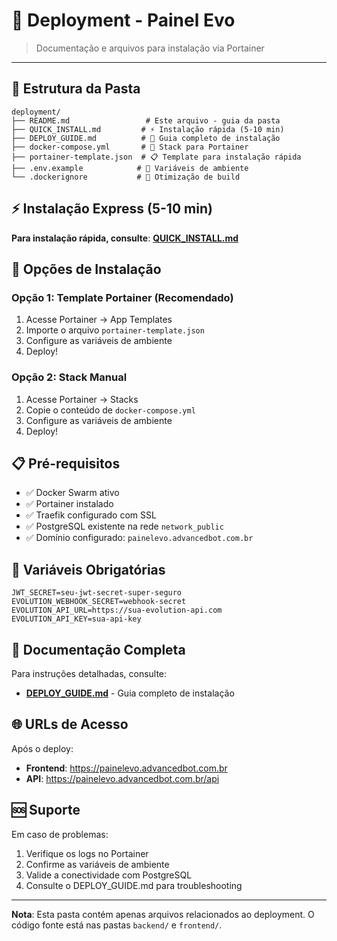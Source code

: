 # 🚀 Deployment - Painel Evo

> Documentação e arquivos para instalação via Portainer

---

## 📁 Estrutura da Pasta

```
deployment/
├── README.md                 # Este arquivo - guia da pasta
├── QUICK_INSTALL.md         # ⚡ Instalação rápida (5-10 min)
├── DEPLOY_GUIDE.md          # 📖 Guia completo de instalação
├── docker-compose.yml       # 🐳 Stack para Portainer
├── portainer-template.json  # 📋 Template para instalação rápida
├── .env.example            # 🔧 Variáveis de ambiente
└── .dockerignore           # 🚀 Otimização de build
```

## ⚡ Instalação Express (5-10 min)

**Para instalação rápida, consulte**: **[QUICK_INSTALL.md](./QUICK_INSTALL.md)**

## 🎯 Opções de Instalação

### Opção 1: Template Portainer (Recomendado)
1. Acesse Portainer → App Templates
2. Importe o arquivo `portainer-template.json`
3. Configure as variáveis de ambiente
4. Deploy!

### Opção 2: Stack Manual
1. Acesse Portainer → Stacks
2. Copie o conteúdo de `docker-compose.yml`
3. Configure as variáveis de ambiente
4. Deploy!

## 📋 Pré-requisitos

- ✅ Docker Swarm ativo
- ✅ Portainer instalado
- ✅ Traefik configurado com SSL
- ✅ PostgreSQL existente na rede `network_public`
- ✅ Domínio configurado: `painelevo.advancedbot.com.br`

## 🔧 Variáveis Obrigatórias

```env
JWT_SECRET=seu-jwt-secret-super-seguro
EVOLUTION_WEBHOOK_SECRET=webhook-secret
EVOLUTION_API_URL=https://sua-evolution-api.com
EVOLUTION_API_KEY=sua-api-key
```

## 📖 Documentação Completa

Para instruções detalhadas, consulte:
- **[DEPLOY_GUIDE.md](./DEPLOY_GUIDE.md)** - Guia completo de instalação

## 🌐 URLs de Acesso

Após o deploy:
- **Frontend**: https://painelevo.advancedbot.com.br
- **API**: https://painelevo.advancedbot.com.br/api

## 🆘 Suporte

Em caso de problemas:
1. Verifique os logs no Portainer
2. Confirme as variáveis de ambiente
3. Valide a conectividade com PostgreSQL
4. Consulte o DEPLOY_GUIDE.md para troubleshooting

---

**Nota**: Esta pasta contém apenas arquivos relacionados ao deployment. O código fonte está nas pastas `backend/` e `frontend/`.